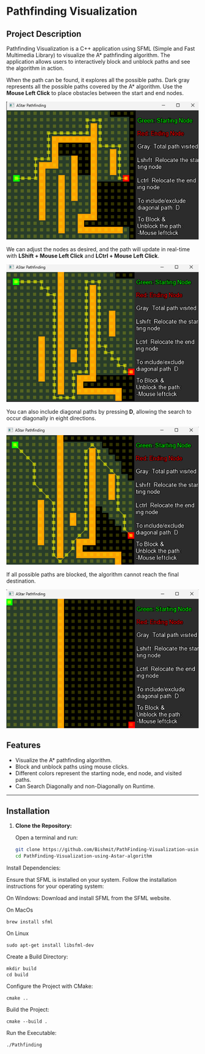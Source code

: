 # Pathfinding Visualization

## Project Description

Pathfinding Visualization is a C++ application using SFML (Simple and Fast Multimedia Library) to visualize the A* pathfinding algorithm. The application allows users to interactively block and unblock paths and see the algorithm in action.

When the path can be found, it explores all the possible paths. Dark gray represents all the possible paths covered by the A* algorithm. Use the **Mouse Left Click** to place obstacles between the start and end nodes.

![Screenshot](Assets/demo_screenshots/demo1.png) 

We can adjust the nodes as desired, and the path will update in real-time with **LShift + Mouse Left Click** and **LCtrl + Mouse Left Click**.

![Screenshot](Assets/demo_screenshots/demo2.png)  

You can also include diagonal paths by pressing **D**, allowing the search to occur diagonally in eight directions.

![Screenshot](Assets/demo_screenshots/demo3.png) 

If all possible paths are blocked, the algorithm cannot reach the final destination.

![Screenshot](Assets/demo_screenshots/demo4.png) 

## Features

- Visualize the A* pathfinding algorithm.
- Block and unblock paths using mouse clicks.
- Different colors represent the starting node, end node, and visited paths.
- Can Search Diagonally and non-Diagonally on Runtime. 

---

## Installation

1. **Clone the Repository:**

   Open a terminal and run:

   ```bash
   git clone https://github.com/Bishmit/PathFinding-Visualization-using-Astar-algorithm.git
   cd PathFinding-Visualization-using-Astar-algorithm
Install Dependencies:

Ensure that SFML is installed on your system. Follow the installation instructions for your operating system:

On Windows: Download and install SFML from the SFML website.

On MacOs
```
brew install sfml
```
On Linux
```
sudo apt-get install libsfml-dev
```
Create a Build Directory:
```
mkdir build
cd build
```

Configure the Project with CMake:
```
cmake ..
```

Build the Project:
```
cmake --build .
```

Run the Executable:
```
./Pathfinding
```

